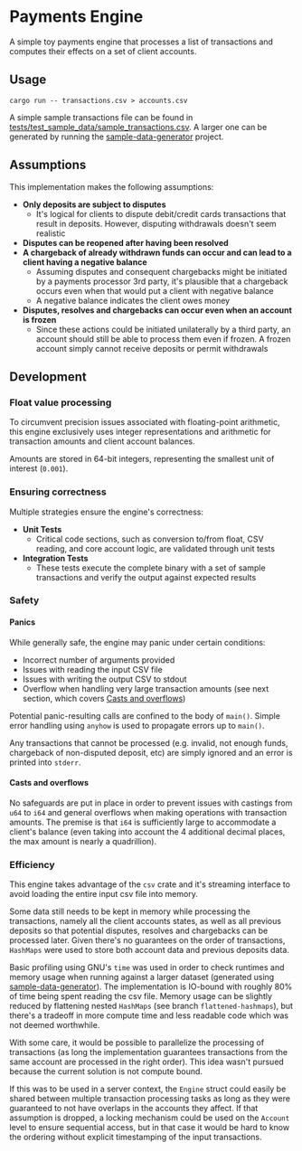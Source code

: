 # Payments Engine

A simple toy payments engine that processes a list of transactions and computes their effects on a set of client
accounts.

## Usage

```
cargo run -- transactions.csv > accounts.csv
```

A simple sample transactions file can be found
in [tests/test_sample_data/sample_transactions.csv](tests%2Ftest_sample_data%2Fsample_transactions.csv). A larger one
can be generated by running the [sample-data-generator](sample-data-generator) project.

## Assumptions

This implementation makes the following assumptions:

* **Only deposits are subject to disputes**
    * It's logical for clients to dispute debit/credit cards transactions that result in deposits. However,
      disputing withdrawals doesn't seem realistic
* **Disputes can be reopened after having been resolved**
* **A chargeback of already withdrawn funds can occur and can lead to a client having a negative balance**
    * Assuming disputes and consequent chargebacks might be initiated by a payments processor 3rd party, it's plausible
      that a chargeback occurs even when that would put a client with negative balance
    * A negative balance indicates the client owes money
* **Disputes, resolves and chargebacks can occur even when an account is frozen**
    * Since these actions could be initiated unilaterally by a third party, an account should still be able to process
      them even if frozen. A frozen account simply cannot receive deposits or permit withdrawals

## Development

### Float value processing

To circumvent precision issues associated with floating-point arithmetic, this engine exclusively uses integer
representations and arithmetic for transaction amounts and client account balances.

Amounts are stored in 64-bit integers, representing the smallest unit of interest (`0.001`).

### Ensuring correctness

Multiple strategies ensure the engine's correctness:

* **Unit Tests**
    * Critical code sections, such as conversion to/from float, CSV reading, and core account logic, are validated
      through unit tests
* **Integration Tests**
    * These tests execute the complete binary with a set of sample transactions and verify the output against expected
      results

### Safety

#### Panics

While generally safe, the engine may panic under certain conditions:

* Incorrect number of arguments provided
* Issues with reading the input CSV file
* Issues with writing the output CSV to stdout
* Overflow when handling very large transaction amounts (see next section, which
  covers [Casts and overflows](#casts-and-overflows))

Potential panic-resulting calls are confined to the body of `main()`. Simple error handling using `anyhow` is used to
propagate errors up to `main()`.

Any transactions that cannot be processed (e.g. invalid, not enough funds, chargeback of non-disputed deposit, etc) are
simply
ignored and an error is printed into `stderr`.

#### Casts and overflows

No safeguards are put in place in order to prevent issues with castings from `u64` to `i64` and general overflows when
making operations with transaction amounts. The premise is that `i64` is sufficiently large to accommodate a client's
balance (even taking into account the 4 additional decimal places, the max amount is nearly a quadrillion).

### Efficiency

This engine takes advantage of the `csv` crate and it's streaming interface to avoid loading the entire input
csv file into memory.

Some data still needs to be kept in memory while processing the transactions, namely all the client accounts states, as
well as all previous deposits so that potential disputes, resolves and chargebacks can be processed later. Given there's
no guarantees on the order of transactions, `HashMaps` were used to store both account data and previous deposits data.

Basic profiling using GNU's `time` was used in order to check runtimes and memory usage when running against a larger
dataset (generated using [sample-data-generator](sample-data-generator)). The implementation is IO-bound with roughly
80%
of time being spent reading the csv file. Memory usage can be slightly reduced by flattening nested `HashMaps` (see
branch `flattened-hashmaps`), but there's a tradeoff in more compute time and less readable code which was not deemed
worthwhile.

With some care, it would be possible to parallelize the processing of transactions (as long the implementation
guarantees transactions from the same
account are processed in the right order). This idea wasn't pursued because the
current solution is not compute bound.

If this was to be used in a server context, the `Engine` struct could easily be shared between multiple transaction
processing tasks as long as they were guaranteed to not have overlaps in the accounts they affect. If that assumption is
dropped, a locking mechanism could be used on the `Account` level to ensure sequential access, but in that case it would
be hard to know the ordering without
explicit timestamping of the input transactions.
